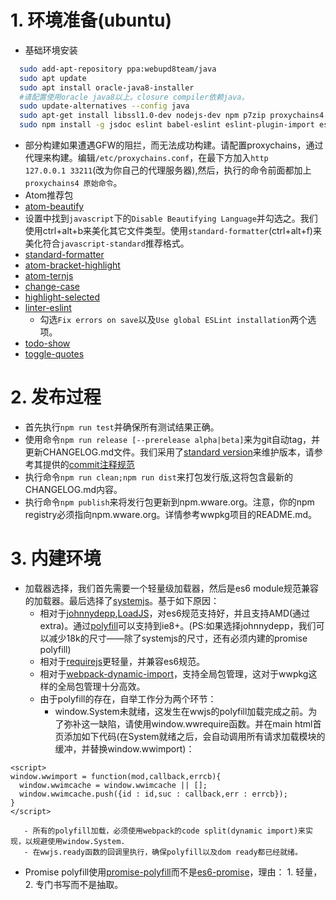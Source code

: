 # 1. 环境准备(ubuntu)

 - 基础环境安装
```bash
  sudo add-apt-repository ppa:webupd8team/java
  sudo apt update
  sudo apt install oracle-java8-installer
  #请配置使用oracle java8以上。closure compiler依赖java。
  sudo update-alternatives --config java
  sudo apt-get install libssl1.0-dev nodejs-dev npm p7zip proxychains4
  sudo npm install -g jsdoc eslint babel-eslint eslint-plugin-import eslint-plugin-node eslint-plugin-promise eslint-plugin-standard eslint-plugin-compat webpack webpack-cli webpack-dev-server standard-version
```
 - 部分构建如果遭遇GFW的阻拦，而无法成功构建。请配置proxychains，通过代理来构建。编辑`/etc/proxychains.conf`，在最下方加入`http            127.0.0.1 33211`(改为你自己的代理服务器),然后，执行的命令前面都加上`proxychains4 原始命令`。
 - Atom推荐包
  - [atom-beautify](https://atom.io/packages/atom-beautify)
   - 设置中找到`javascript`下的`Disable Beautifying Language`并勾选之。我们使用ctrl+alt+b来美化其它文件类型。使用`standard-formatter`(ctrl+alt+f)来美化符合`javascript-standard`推荐格式。
  - [standard-formatter](https://atom.io/packages/standard-formatter)
  - [atom-bracket-highlight](https://atom.io/packages/atom-bracket-highlight)
  - [atom-ternjs](https://atom.io/packages/atom-ternjs)
  - [change-case](https://atom.io/packages/change-case)
  - [highlight-selected](https://atom.io/packages/highlight-selected)
  - [linter-eslint](https://atom.io/packages/linter-eslint)
    - 勾选`Fix errors on save`以及`Use global ESLint installation`两个选项。
  - [todo-show](https://atom.io/packages/todo-show)
  - [toggle-quotes](https://atom.io/packages/toggle-quotes)

# 2. 发布过程
 - 首先执行`npm run test`并确保所有测试结果正确。
 - 使用命令`npm run release [--prerelease alpha|beta]`来为git自动tag，并更新CHANGELOG.md文件。我们采用了[standard version](https://github.com/conventional-changelog/standard-version)来维护版本，请参考其提供的[commit注释规范](https://conventionalcommits.org)
 - 执行命令`npm run clean;npm run dist`来打包发行版,这将包含最新的CHANGELOG.md内容。
 - 执行命令`npm publish`来将发行包更新到npm.wware.org。注意，你的npm registry必须指向npm.wware.org。详情参考wwpkg项目的README.md。

# 3. 内建环境
 - 加载器选择，我们首先需要一个轻量级加载器，然后是es6 module规范兼容的加载器。最后选择了[systemjs](https://github.com/systemjs/systemjs)。基于如下原因：
    - 相对于[johnnydepp](https://github.com/muicss/johnnydepp),[LoadJS](https://github.com/muicss/loadjs)，对es6规范支持好，并且支持AMD(通过extra)。通过[polyfill](https://www.npmjs.com/package/promise-polyfill)可以支持到ie8+。(PS:如果选择johnnydepp，我们可以减少18k的尺寸——除了systemjs的尺寸，还有必须内建的promise polyfill)
    - 相对于[requirejs](https://requirejs.org/)更轻量，并兼容es6规范。
    - 相对于[webpack-dynamic-import](https://babeljs.io/docs/en/babel-plugin-syntax-dynamic-import)，支持全局包管理，这对于wwpkg这样的全局包管理十分高效。
    - 由于polyfill的存在，自举工作分为两个环节：
       - window.System未就绪，这发生在wwjs的polyfill加载完成之前。为了弥补这一缺陷，请使用window.wwrequire函数。并在main html首页添加如下代码(在System就绪之后，会自动调用所有请求加载模块的缓冲，并替换window.wwimport)：
```
<script>
window.wwimport = function(mod,callback,errcb){
  window.wwimcache = window.wwimcache || [];
  window.wwimcache.push({id : id,suc : callback,err : errcb});
}
</script>
```
       - 所有的polyfill加载，必须使用webpack的code split(dynamic import)来实现，以规避使用window.System.
       - 在wwjs.ready函数的回调里执行，确保polyfill以及dom ready都已经就绪。

 - Promise polyfill使用[promise-polyfill](https://www.npmjs.com/package/promise-polyfill)而不是[es6-promise](https://www.npmjs.com/package/es6-promise)，理由： 1. 轻量， 2. 专门书写而不是抽取。
